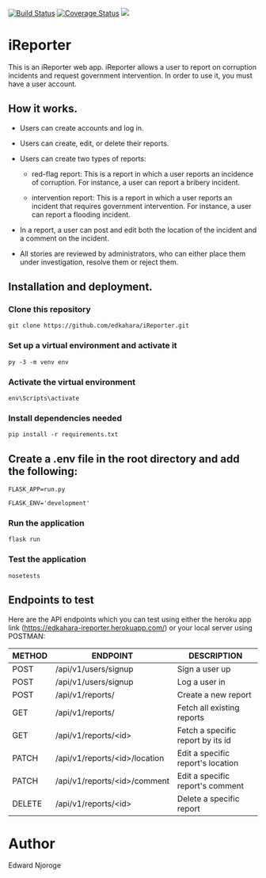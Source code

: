 [![Build Status](https://travis-ci.org/edkahara/iReporter.svg?branch=develop)](https://travis-ci.org/edkahara/iReporter) [![Coverage Status](https://coveralls.io/repos/github/edkahara/iReporter/badge.svg?branch=develop)](https://coveralls.io/github/edkahara/iReporter?branch=develop) <a href="https://codeclimate.com/github/edkahara/iReporter/maintainability"><img src="https://api.codeclimate.com/v1/badges/c0b772db50ebe1ed6889/maintainability" /></a>

# iReporter

This is an iReporter web app. iReporter allows a user to report on corruption incidents and request government intervention. In order to use it, you must have a user account.

## How it works.

* Users can create accounts and log in.

* Users can create, edit, or delete their reports.

* Users can create two types of reports:
  - red-flag report: This is a report in which a user reports an incidence of corruption. For instance, a user can report a bribery incident.

  - intervention report: This is a report in which a user reports an incident that requires government intervention. For instance, a user can report a flooding incident.

* In a report, a user can post and edit both the location of the incident and a comment on the incident.

* All stories are reviewed by administrators, who can either place them under investigation, resolve them or reject them.

## Installation and deployment.

### Clone this repository

  `git clone https://github.com/edkahara/iReporter.git`

### Set up a virtual environment and activate it

  `py -3 -m venv env`

### Activate the virtual environment

  `env\Scripts\activate`

### Install dependencies needed

  `pip install -r requirements.txt`

## Create a .env file in the root directory and add the following:

  `FLASK_APP=run.py`

  `FLASK_ENV='development'`

### Run the application
  `flask run`

### Test the application
  `nosetests`

## Endpoints to test

Here are the API endpoints which you can test using either the heroku app link (https://edkahara-ireporter.herokuapp.com/) or your local server using POSTMAN:

|    METHOD   |   ENDPOINT                              | DESCRIPTION                           |    
|-------------|-----------------------------------------|---------------------------------------|
|   POST      |    /api/v1/users/signup                 |   Sign a user up                      |
|   POST      |    /api/v1/users/signup                 |   Log a user in                       |
|   POST      |    /api/v1/reports/                     |   Create a new report                 |
|   GET       |    /api/v1/reports/                     |   Fetch all existing reports          |
|   GET       |    /api/v1/reports/&lt;id&gt;           |   Fetch a specific report by its id   |
|   PATCH     |    /api/v1/reports/&lt;id&gt;/location  |   Edit a specific report's location   |
|   PATCH     |    /api/v1/reports/&lt;id&gt;/comment   |   Edit a specific report's comment    |
|   DELETE    |    /api/v1/reports/&lt;id&gt;           |   Delete a specific report            |


# Author

Edward Njoroge
